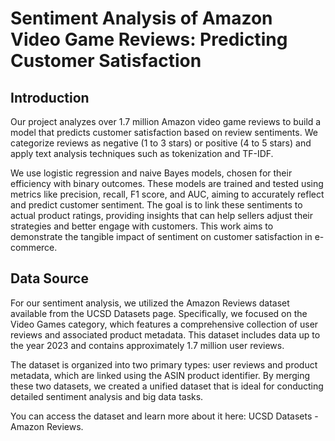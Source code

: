# Sentiment Analysis of Amazon Video Game Reviews: Predicting Customer Satisfaction

## Introduction
Our project analyzes over 1.7 million Amazon video game reviews to build a model that predicts customer satisfaction based on review sentiments. We categorize reviews as negative (1 to 3 stars) or positive (4 to 5 stars) and apply text analysis techniques such as tokenization and TF-IDF.

We use logistic regression and naive Bayes models, chosen for their efficiency with binary outcomes. These models are trained and tested using metrics like precision, recall, F1 score, and AUC, aiming to accurately reflect and predict customer sentiment. The goal is to link these sentiments to actual product ratings, providing insights that can help sellers adjust their strategies and better engage with customers. This work aims to demonstrate the tangible impact of sentiment on customer satisfaction in e-commerce.

## Data Source
For our sentiment analysis, we utilized the Amazon Reviews dataset available from the UCSD Datasets page. Specifically, we focused on the Video Games category, which features a comprehensive collection of user reviews and associated product metadata. This dataset includes data up to the year 2023 and contains approximately 1.7 million user reviews.

The dataset is organized into two primary types: user reviews and product metadata, which are linked using the ASIN product identifier. By merging these two datasets, we created a unified dataset that is ideal for conducting detailed sentiment analysis and big data tasks.

You can access the dataset and learn more about it here: UCSD Datasets - Amazon Reviews.
